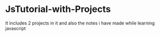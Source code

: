 # JsTutorial-with-Projects
 
 It includes 2 projects in it and also the notes i have made while learning javascript
